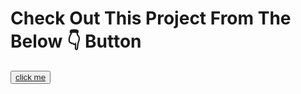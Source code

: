 <h1>Check Out This Project From The Below 👇 Button </h1> 




<button type="button"><a href="https://bharatk098.github.io/bdaycountdown.github.io/">click me</a></button>
